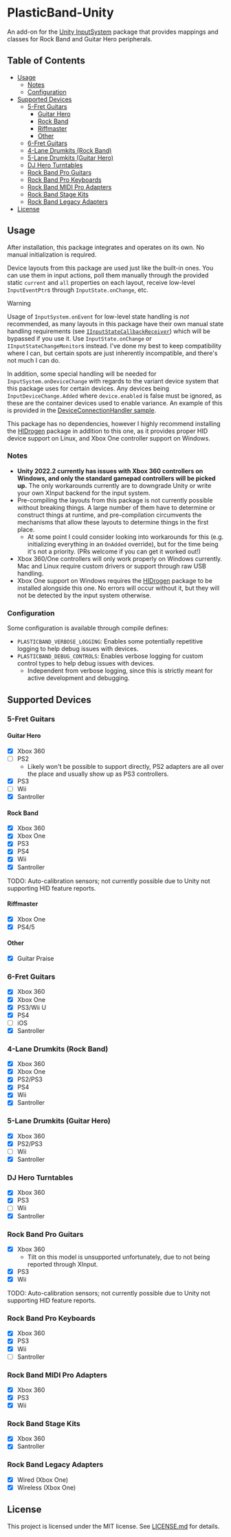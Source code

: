# PlasticBand-Unity

An add-on for the [Unity InputSystem](https://github.com/Unity-Technologies/InputSystem) package that provides mappings and classes for Rock Band and Guitar Hero peripherals.

## Table of Contents

- [Usage](#usage)
  - [Notes](#notes)
  - [Configuration](#configuration)
- [Supported Devices](#supported-devices)
  - [5-Fret Guitars](#5-fret-guitars)
    - [Guitar Hero](#guitar-hero)
    - [Rock Band](#rock-band)
    - [Riffmaster](#riffmaster)
    - [Other](#other)
  - [6-Fret Guitars](#6-fret-guitars)
  - [4-Lane Drumkits (Rock Band)](#4-lane-drumkits-rock-band)
  - [5-Lane Drumkits (Guitar Hero)](#5-lane-drumkits-guitar-hero)
  - [DJ Hero Turntables](#dj-hero-turntables)
  - [Rock Band Pro Guitars](#rock-band-pro-guitars)
  - [Rock Band Pro Keyboards](#rock-band-pro-keyboards)
  - [Rock Band MIDI Pro Adapters](#rock-band-midi-pro-adapters)
  - [Rock Band Stage Kits](#rock-band-stage-kits)
  - [Rock Band Legacy Adapters](#rock-band-legacy-adapters)
- [License](#license)

## Usage

After installation, this package integrates and operates on its own. No manual initialization is required.

Device layouts from this package are used just like the built-in ones. You can use them in input actions, poll them manually through the provided static `current` and `all` properties on each layout, receive low-level `InputEventPtr`s through `InputState.onChange`, etc.

> [!WARNING]
> Usage of `InputSystem.onEvent` for low-level state handling is *not* recommended, as many layouts in this package have their own manual state handling requirements (see [`IInputStateCallbackReceiver`](https://docs.unity3d.com/Packages/com.unity.inputsystem@1.8/api/UnityEngine.InputSystem.LowLevel.IInputStateCallbackReceiver.html)) which will be bypassed if you use it. Use `InputState.onChange` or `IInputStateChangeMonitor`s instead. I've done my best to keep compatibility where I can, but certain spots are just inherently incompatible, and there's not much I can do.
>
> In addition, some special handling will be needed for `InputSystem.onDeviceChange` with regards to the variant device system that this package uses for certain devices. Any devices being `InputDeviceChange.Added` where `device.enabled` is false must be ignored, as these are the container devices used to enable variance. An example of this is provided in the [DeviceConnectionHandler sample](Samples~/DeviceConnectionHandler/DeviceConnectionHandler.cs).

This package has no dependencies, however I highly recommend installing the [HIDrogen](https://github.com/TheNathannator/HIDrogen) package in addition to this one, as it provides proper HID device support on Linux, and Xbox One controller support on Windows.

### Notes

- **Unity 2022.2 currently has issues with Xbox 360 controllers on Windows, and only the standard gamepad controllers will be picked up.** The only workarounds currently are to downgrade Unity or write your own XInput backend for the input system.
- Pre-compiling the layouts from this package is not currently possible without breaking things. A large number of them have to determine or construct things at runtime, and pre-compilation circumvents the mechanisms that allow these layouts to determine things in the first place.
  - At some point I could consider looking into workarounds for this (e.g. initializing everything in an `OnAdded` override), but for the time being it's not a priority. (PRs welcome if you can get it worked out!)
- Xbox 360/One controllers will only work properly on Windows currently. Mac and Linux require custom drivers or support through raw USB handling.
- Xbox One support on Windows requires the [HIDrogen](https://github.com/TheNathannator/HIDrogen) package to be installed alongside this one. No errors will occur without it, but they will not be detected by the input system otherwise.

### Configuration

Some configuration is available through compile defines:

- `PLASTICBAND_VERBOSE_LOGGING`: Enables some potentially repetitive logging to help debug issues with devices.
- `PLASTICBAND_DEBUG_CONTROLS`: Enables verbose logging for custom control types to help debug issues with devices.
  - Independent from verbose logging, since this is strictly meant for active development and debugging.

## Supported Devices

### 5-Fret Guitars

#### Guitar Hero

- [x] Xbox 360
- [ ] PS2
  - Likely won't be possible to support directly, PS2 adapters are all over the place and usually show up as PS3 controllers.
- [x] PS3
- [ ] Wii
- [x] Santroller

#### Rock Band

- [x] Xbox 360
- [x] Xbox One
- [x] PS3
- [x] PS4
- [x] Wii
- [x] Santroller

TODO: Auto-calibration sensors; not currently possible due to Unity not supporting HID feature reports.

#### Riffmaster

- [x] Xbox One
- [x] PS4/5

#### Other

- [x] Guitar Praise

### 6-Fret Guitars

- [x] Xbox 360
- [x] Xbox One
- [x] PS3/Wii U
- [x] PS4
- [ ] iOS
- [x] Santroller

### 4-Lane Drumkits (Rock Band)

- [x] Xbox 360
- [x] Xbox One
- [x] PS2/PS3
- [x] PS4
- [x] Wii
- [x] Santroller

### 5-Lane Drumkits (Guitar Hero)

- [x] Xbox 360
- [x] PS2/PS3
- [ ] Wii
- [x] Santroller

### DJ Hero Turntables

- [x] Xbox 360
- [x] PS3
- [ ] Wii
- [x] Santroller

### Rock Band Pro Guitars

- [x] Xbox 360
  - Tilt on this model is unsupported unfortunately, due to not being reported through XInput.
- [x] PS3
- [x] Wii

TODO: Auto-calibration sensors; not currently possible due to Unity not supporting HID feature reports.

### Rock Band Pro Keyboards

- [x] Xbox 360
- [x] PS3
- [x] Wii
- [ ] Santroller

### Rock Band MIDI Pro Adapters

- [x] Xbox 360
- [x] PS3
- [x] Wii

### Rock Band Stage Kits

- [x] Xbox 360
- [x] Santroller

### Rock Band Legacy Adapters

- [x] Wired (Xbox One)
- [x] Wireless (Xbox One)

## License

This project is licensed under the MIT license. See [LICENSE.md](LICENSE.md) for details.

